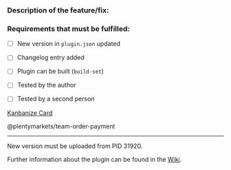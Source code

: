 ### Description of the feature/fix:


### Requirements that must be fulfilled:
- [ ] New version in `plugin.json` updated
- [ ] Changelog entry added
- [ ] Plugin can be built (`build-set`)
- [ ] Tested by the author
- [ ] Tested by a second person


[Kanbanize Card](LINK)

@plentymarkets/team-order-payment
____________________
New version must be uploaded from PID 31920.

Further information about the plugin can be found in the [Wiki](https://wiki.plentymarkets.com/display/OP/Payone).
